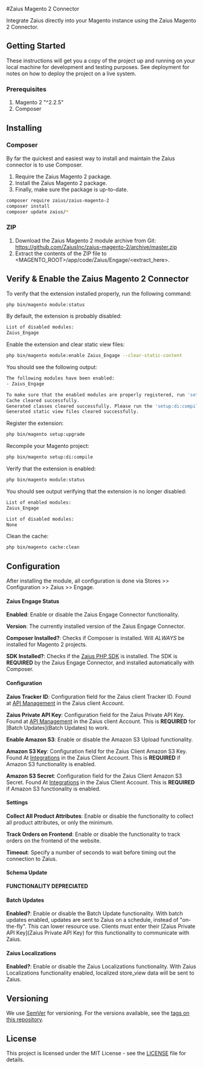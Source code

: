 #Zaius Magento 2 Connector

Integrate Zaius directly into your Magento instance using the Zaius Magento 2 Connector.

## Getting Started

These instructions will get you a copy of the project up and running on your local machine for development and testing purposes. See deployment for notes on how to deploy the project on a live system.

### Prerequisites

1. Magento 2 "^2.2.5"
2. Composer

## Installing

### Composer

By far the quickest and easiest way to install and maintain the Zaius connector is to use Composer.

1. Require the Zaius Magento 2 package.
2. Install the Zaius Magento 2 package.
3. Finally, make sure the package is up-to-date.

```bash
composer require zaius/zaius-magento-2
composer install
composer update zaius/*
```

### ZIP

1. Download the Zaius Magento 2 module archive from Git: https://github.com/ZaiusInc/zaius-magento-2/archive/master.zip
2. Extract the contents of the ZIP file to <MAGENTO_ROOT>/app/code/Zaius/Engage/<extract_here>.

## Verify & Enable the Zaius Magento 2 Connector

To verify that the extension installed properly, run the following command:

```bash
php bin/magento module:status
```

By default, the extension is probably disabled:

```bash
List of disabled modules:
Zaius_Engage
```

Enable the extension and clear static view files:

```bash
php bin/magento module:enable Zaius_Engage --clear-static-content
```

You should see the following output:

```bash
The following modules have been enabled:
- Zaius_Engage

To make sure that the enabled modules are properly registered, run 'setup:upgrade'.
Cache cleared successfully.
Generated classes cleared successfully. Please run the 'setup:di:compile' command to generate classes.
Generated static view files cleared successfully.
```

Register the extension:

```bash
php bin/magento setup:upgrade
```

Recompile your Magento project:

```bash
php bin/magento setup:di:compile
```

Verify that the extension is enabled:

```bash
php bin/magento module:status
```

You should see output verifying that the extension is no longer disabled:

```bash
List of enabled modules:
Zaius_Engage

List of disabled modules:
None
```

Clean the cache:

```bash
php bin/magento cache:clean
```

## Configuration

After installing the module, all configuration is done via Stores >> Configuration >> Zaius >> Engage.

#### Zaius Engage Status

**Enabled**: Enable or disable the Zaius Engage Connector functionality.

**Version**: The currently installed version of the Zaius Engage Connector.

**Composer Installed?**: Checks if Composer is installed. Will *ALWAYS* be installed for Magento 2 projects.

**SDK Installed?**: Checks if the [Zaius PHP SDK](https://github.com/ZaiusInc/zaius-php-sdk) is installed. The SDK is **REQUIRED** by the Zaius Engage Connector, and installed automatically with Composer.

#### Configuration

**Zaius Tracker ID**: Configuration field for the Zaius client Tracker ID. Found at [API Management](https://app.zaius.com/app?scope=731#/api_management) in the Zaius client Account.

**Zaius Private API Key**: Configuration field for the Zaius Private API Key. Found at [API Management](https://app.zaius.com/app?scope=731#/api_management) in the Zaius client Account. This is **REQUIRED** for [Batch Updates](Batch Updates) to work.

**Enable Amazon S3**: Enable or disable the Amazon S3 Upload functionality.

**Amazon S3 Key**: Configuration field for the Zaius Client Amazon S3 Key. Found At [Integrations](https://app.zaius.com/app?scope=731#/integrations?activeTab=amazon_s3) in the Zaius Client Account. This is **REQUIRED** if Amazon S3 functionality is enabled.

**Amazon S3 Secret**: Configuration field for the Zaius Client Amazon S3 Secret. Found At [Integrations](https://app.zaius.com/app?scope=731#/integrations?activeTab=amazon_s3) in the Zaius Client Account. This is **REQUIRED** if Amazon S3 functionality is enabled.

#### Settings

**Collect All Product Attributes**: Enable or disable the functionality to collect all product attributes, or only the minimum.

**Track Orders on Frontend**: Enable or disable the functionality to track orders on the frontend of the website.

**Timeout**: Specify a number of seconds to wait before timing out the connection to Zaius.

#### Schema Update

**FUNCTIONALITY DEPRECIATED**

#### Batch Updates

**Enabled?**: Enable or disable the Batch Update functionality. With batch updates enabled, updates are sent to Zaius on a schedule, instead of "on-the-fly". This can lower resource use. Clients must enter their [Zaius Private API Key](Zaius Private API Key) for this functionality to communicate with Zaius.

#### Zaius Localizations

**Enabled?**: Enable or disable the Zaius Localizations functionality. With Zaius Localizations functionality enabled, localized store_view data will be sent to Zaius.

## Versioning

We use [SemVer](http://semver.org/) for versioning. For the versions available, see the [tags on this repository](https://github.com/ZaiusInc/zaius-magento-2/tags). 


## License

This project is licensed under the MIT License - see the [LICENSE](LICENSE) file for details.
